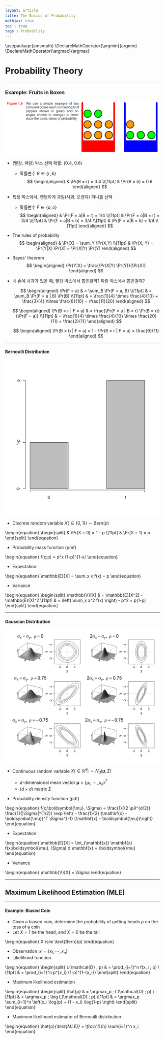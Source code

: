 ```yaml
---
layout: article
title: The Basics of Probability
mathjax: true
toc : true
tags : Probability
---
```



\usepackage{amsmath}
\DeclareMathOperator{\argmin}{argmin}
\DeclareMathOperator{\argmax}{argmax}




# Probability Theory


***


### Example: Fruits in Boxes

<img src = "/assets/images/prob_files/Fig_1.9.PNG">

  * (빨강, 파랑) 박스 선택 확률: (0.4, 0.6)
    + 확률변수 $B \in \{ r, b \}$
      $$
      \begin{aligned}
      & \Pr(B = r) = 0.4 \\[11pt]
      & \Pr(B = b) = 0.6
      \end{aligned}
      $$

  * 특정 박스에서, 랜덤하게 과일(사과, 오렌지) 하나를 선택
    + 확률변수 $F \in \{ a, o \}$
      $$
      \begin{aligned}
      & \Pr(F = a|B = r) = 1/4 \\[11pt]
      & \Pr(F = o|B = r) = 3/4 \\[11pt]
      & \Pr(F = a|B = b) = 3/4 \\[11pt]
      & \Pr(F = a|B = b) = 1/4 \\[11pt]
      \end{aligned}
      $$

  * The rules of probability
    $$
    \begin{aligned}
    & \Pr(X) = \sum_Y \Pr(X,Y) \\[11pt]
    & \Pr(X, Y) = \Pr(Y|X) \Pr(X) = \Pr(X|Y) \Pr(Y)
    \end{aligned}
    $$
    
  * Bayes' theorem
    $$
    \begin{aligned}
    \Pr(Y|X) = \frac{\Pr(X|Y) \Pr(Y)}{\Pr(X)}
    \end{aligned}
    $$
    
  * 내 손에 사과가 있을 때, 빨강 박스에서 뽑은걸까? 파랑 박스에서 뽑은걸까?
  
    $$
    \begin{aligned}
    \Pr(F = a) & = \sum_B \Pr(F = a, B) \\[11pt]
    & = \sum_B \Pr(F = a | B) \Pr(B) \\[11pt]
    & = \frac{1}{4} \times \frac{4}{10} + \frac{3}{4} \times \frac{6}{10} = \frac{11}{20}
    \end{aligned}
    $$

    $$
    \begin{aligned}
    \Pr(B = r | F = a) & = \frac{\Pr(F = a | B = r) \Pr(B = r)}{\Pr(F = a)} \\[11pt]
    & = \frac{1}{4} \times \frac{4}{10} \times \frac{20}{11} = \frac{2}{11}
    \end{aligned}
    $$

    $$
    \begin{aligned}
    \Pr(B = b | F = a) = 1 - \Pr(B = r | F = a) = \frac{9}{11}
    \end{aligned}
    $$


***


#### Bernoulli Distribution

<img src = "/assets/images/prob_files/Fig_Bern.png">

  * Discrete random variable $X (\in \{ 0, 1 \}) \sim \text{Bern}(p)$
  
\begin{equation}
\begin{split}
& \Pr(X = 0) = 1 - p \\[11pt]
& \Pr(X = 1) = p
\end{split}
\end{equation}

  * Probability mass function (pmf)

\begin{equation}
f(x;p) = p^x (1-p)^{1-x}
\end{equation}

  * Expectation

\begin{equation}
\mathbb{E}[X] = \sum_x x f(x) = p
\end{equation}

  * Variance

\begin{equation}
\begin{split}
\mathbb{V}[X] & = \mathbb{E}[X^2] - \mathbb{E}[X]^2 \\[11pt]
& = \left( \sum_x x^2 f(x) \right) - p^2 = p(1-p)
\end{split}
\end{equation}


***


#### Gaussian Distribution

<img src = "/assets/images/prob_files/Fig_Gaussian.png">

  * Continuous random variable $X (\in \mathbb{R}^d) \sim N_d(\boldsymbol{\mu}, \Sigma)$
    + $d$-dimensional mean vector $\boldsymbol{\mu} = (\mu_1, \cdots, \mu_d)^T$
    + $(d \times d)$ matrix $\Sigma$

  * Probability density function (pdf)

\begin{equation}
f(x;\boldsymbol{\mu}, \Sigma) = \frac{1}{(2 \pi)^{d/2}} \frac{1}{|\Sigma|^{1/2}} \exp \left\{ - \frac{1}{2} (\mathbf{x} - \boldsymbol{\mu})^T \Sigma^{-1} (\mathbf{x} - \boldsymbol{\mu})\right\}
\end{equation}

  * Expectation

\begin{equation}
\mathbb{E}[X] = \int_{\mathbf{x}} \mathbf{x} f(x;\boldsymbol{\mu}, \Sigma) d \mathbf{x} = \boldsymbol{\mu}
\end{equation}

  * Variance

\begin{equation}
\mathbb{V}[X] = \Sigma
\end{equation}


***


## Maximum Likelihood Estimation (MLE)


***


#### Example: Biased Coin
  * Given a biased coin, determine the probability of getting heads $p$ on the toss of a coin
  * Let $X = 1$ be the head, and $X = 0$ be the tail

\begin{equation}
X \sim \text{Bern}(p)
\end{equation}

  * Observation $\mathcal{D} = \{ x_1, \cdots, x_n \}$
  * Likelihood function

\begin{equation}
\begin{split}
L(\mathcal{D} ; p) & = \prod_{i=1}^n f(x_i ; p) \\[11pt]
& = \prod_{i=1}^n p^{x_i} (1-p)^{1-{x_i}}
\end{split}
\end{equation}

  * Maximum likelihood estimation
  
\begin{equation}
\begin{split}
\hat{p} & = \argmax_p \; L(\mathcal{D} ; p) \\[11pt]
& = \argmax_p \; \log L(\mathcal{D} ; p) \\[11pt]
& = \argmax_p \sum_{i=1}^n \left(x_i \log{p} + (1 - x_i) \log(1-p) \right)
\end{split}
\end{equation}


  * Maximum likelihood estimator of Bernoulli distribution

\begin{equation}
\hat{p}_{\text{MLE}} = \frac{1}{n} \sum_{i=1}^n x_i
\end{equation}

